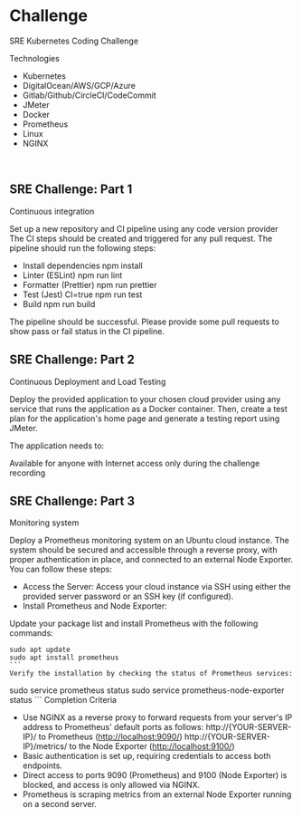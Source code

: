 # Challenge

SRE Kubernetes Coding Challenge

Technologies 
- Kubernetes
- DigitalOcean/AWS/GCP/Azure
- Gitlab/Github/CircleCI/CodeCommit 
- JMeter
- Docker
- Prometheus
- Linux
- NGINX

​
## SRE Challenge: Part 1
Continuous integration

Set up a new repository and CI pipeline using any code version provider
The CI steps should be created and triggered for any pull request. The pipeline should run the following steps:
- Install dependencies npm install
- Linter (ESLint) npm run lint
- Formatter (Prettier) npm run prettier
- Test (Jest) CI=true npm run test
- Build npm run build

The pipeline should be successful. 
Please provide some pull requests to show pass or fail status in the CI pipeline.


## SRE Challenge: Part 2
Continuous Deployment and Load Testing 

Deploy the provided application to your chosen cloud provider using any service that runs the application as a Docker container. Then, create a test plan for the application's home page and generate a testing report using JMeter.

The application needs to:

Available for anyone with Internet access only during the challenge recording

## SRE Challenge: Part 3
Monitoring system  

Deploy a Prometheus monitoring system on an Ubuntu cloud instance. The system should be secured and accessible through a reverse proxy, with proper authentication in place, and connected to an external Node Exporter. You can follow these steps: 
- Access the Server: Access your cloud instance via SSH using either the provided server password or an SSH key (if configured).
- Install Prometheus and Node Exporter:

Update your package list and install Prometheus with the following commands:
```
sudo apt update
sudo apt install prometheus
​```
Verify the installation by checking the status of Prometheus services:
```
sudo service prometheus status
sudo service prometheus-node-exporter status
​```
Completion Criteria

- Use NGINX as a reverse proxy to forward requests from your server's IP address to Prometheus' default ports as follows: 
http://{YOUR-SERVER-IP}/ to Prometheus (<http://localhost:9090/>) http://{YOUR-SERVER-IP}/metrics/ to the Node Exporter (<http://localhost:9100/>)
​
- Basic authentication is set up, requiring credentials to access both endpoints.
- Direct access to ports 9090 (Prometheus) and 9100 (Node Exporter) is blocked, and access is only allowed via NGINX.
- Prometheus is scraping metrics from an external Node Exporter running on a second server.
